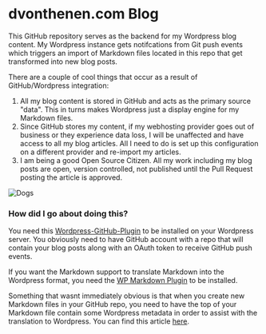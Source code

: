 # dvonthenen.com Blog

This GitHub repository serves as the backend for my Wordpress blog content. My Wordpress instance gets notifcations from Git push events which triggers an import of Markdown files located in this repo that get transformed into new blog posts.

There are a couple of cool things that occur as a result of GitHub/Wordpress integration:  
1. All my blog content is stored in GitHub and acts as the primary source "data". This in turns makes Wordpress just a display engine for my Markdown files.  
2. Since GitHub stores my content, if my webhosting provider goes out of business or they experience data loss, I will be unaffected and have access to all my blog articles. All I need to do is set up this configuration on a different provider and re-import my articles.  
3. I am being a good Open Source Citizen. All my work including my blog posts are open, version controlled, not published until the Pull Request posting the article is approved.  

![Dogs](https://github.com/dvonthenen/blog/blob/master/images/sydneyandizzy.jpg)

### How did I go about doing this?

You need this [Wordpress-GitHub-Plugin](https://wordpress.org/plugins/wp-github-sync/installation/) to be installed on your Wordpress server. You obviously need to have GitHub account with a repo that will contain your blog posts along with an OAuth token to receive GitHub push events.

If you want the Markdown support to translate Markdown into the Wordpress format, you need the [WP Markdown Plugin](https://wordpress.org/plugins/wp-markdown/installation/) to be installed.

Something that wasnt immediately obvious is that when you create new Markdown files in your GitHub repo, you need to have the top of your Markdown file contain some Wordpress metadata in order to assist with the translation to Wordpress. You can find this article [here](https://wordpress.org/plugins/wp-github-sync/faq/).
